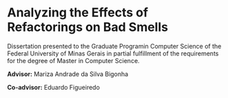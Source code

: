 # Analyzing the Effects of Refactorings on Bad Smells


Dissertation presented to the Graduate Programin Computer Science of the Federal University of Minas Gerais in partial fulfillment of the requirements for the degree of Master in Computer Science.

**Advisor:** Mariza Andrade da Silva Bigonha

**Co-advisor:** Eduardo Figueiredo
